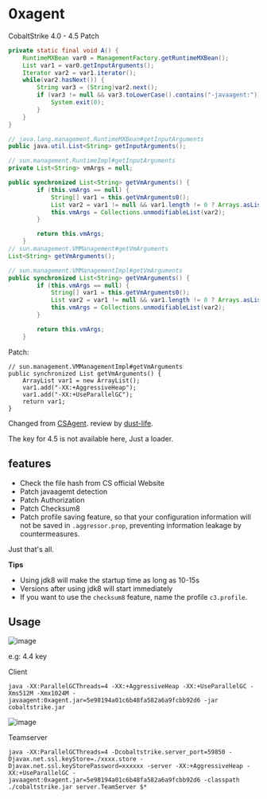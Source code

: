 # 0xagent

CobaltStrike 4.0 - 4.5 Patch

```java
private static final void A() {
    RuntimeMXBean var0 = ManagementFactory.getRuntimeMXBean();
    List var1 = var0.getInputArguments();
    Iterator var2 = var1.iterator();
    while(var2.hasNext()) {
        String var3 = (String)var2.next();
        if (var3 != null && var3.toLowerCase().contains("-javaagent:")) {
            System.exit(0);
        }
    }
}
```

```java
// java.lang.management.RuntimeMXBean#getInputArguments
public java.util.List<String> getInputArguments();

// sun.management.RuntimeImpl#getInputArguments
private List<String> vmArgs = null;

public synchronized List<String> getVmArguments() {
        if (this.vmArgs == null) {
            String[] var1 = this.getVmArguments0();
            List var2 = var1 != null && var1.length != 0 ? Arrays.asList(var1) : Collections.emptyList();
            this.vmArgs = Collections.unmodifiableList(var2);
        }

        return this.vmArgs;
    }
// sun.management.VMManagement#getVmArguments
List<String> getVmArguments();

// sun.management.VMManagementImpl#getVmArguments
public synchronized List<String> getVmArguments() {
        if (this.vmArgs == null) {
            String[] var1 = this.getVmArguments0();
            List var2 = var1 != null && var1.length != 0 ? Arrays.asList(var1) : Collections.emptyList();
            this.vmArgs = Collections.unmodifiableList(var2);
        }

        return this.vmArgs;
    }
```

Patch:
```
// sun.management.VMManagementImpl#getVmArguments
public synchronized List getVmArguments() {
    ArrayList var1 = new ArrayList();
    var1.add("-XX:+AggressiveHeap");
    var1.add("-XX:+UseParallelGC");
    return var1;
}
```

Changed from [CSAgent](https://github.com/Twi1ight/CSAgent). review by [dust-life](https://github.com/dust-life).

The key for 4.5 is not available here, Just a loader.

## features

- Check the file hash from CS official Website
- Patch javaagemt detection
- Patch Authorization
- Patch Checksum8
- Patch profile saving feature, so that your configuration information will not be saved in `.aggressor.prop`, preventing information leakage by countermeasures.

Just that's all.

**Tips**
- Using jdk8 will make the startup time as long as 10-15s
- Versions after using jdk8 will start immediately
- If you want to use the `checksum8` feature, name the profile `c3.profile`.

## Usage
![image](https://user-images.githubusercontent.com/19629138/167308302-f8f89594-73d9-4205-b13c-d188692e9c61.png)

e.g: 4.4 key

Client
```
java -XX:ParallelGCThreads=4 -XX:+AggressiveHeap -XX:+UseParallelGC -Xms512M -Xmx1024M -javaagent:0xagent.jar=5e98194a01c6b48fa582a6a9fcbb92d6 -jar cobaltstrike.jar
```
![image](https://user-images.githubusercontent.com/19629138/167308485-c28a66f9-ba90-43dc-b1eb-70a47f803a39.png)


Teamserver
```
java -XX:ParallelGCThreads=4 -Dcobaltstrike.server_port=59850 -Djavax.net.ssl.keyStore=./xxxx.store -Djavax.net.ssl.keyStorePassword=xxxxxx -server -XX:+AggressiveHeap -XX:+UseParallelGC -javaagent:0xagent.jar=5e98194a01c6b48fa582a6a9fcbb92d6 -classpath ./cobaltstrike.jar server.TeamServer $*
```

